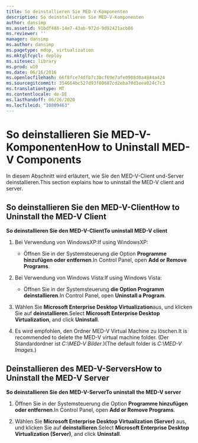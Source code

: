 ```yaml
---
title: So deinstallieren Sie MED-V-Komponenten
description: So deinstallieren Sie MED-V-Komponenten
author: dansimp
ms.assetid: 91bdf488-14e7-43ab-972d-9d92421acb86
ms.reviewer: ''
manager: dansimp
ms.author: dansimp
ms.pagetype: mdop, virtualization
ms.mktglfcycl: deploy
ms.sitesec: library
ms.prod: w10
ms.date: 06/16/2016
ms.openlocfilehash: 66f8fce74dfb7c3bcf69e7afe0908d0a4844a424
ms.sourcegitcommit: 354664bc527d93f80687cd2eba70d1eea024c7c3
ms.translationtype: MT
ms.contentlocale: de-DE
ms.lasthandoff: 06/26/2020
ms.locfileid: "10809463"
---
```

# <span data-ttu-id="24910-103">So deinstallieren Sie MED-V-Komponenten</span><span class="sxs-lookup"><span data-stu-id="24910-103">How to Uninstall MED-V Components</span></span>


<span data-ttu-id="24910-104">In diesem Abschnitt wird erläutert, wie Sie den MED-V-Client und-Server deinstallieren.</span><span class="sxs-lookup"><span data-stu-id="24910-104">This section explains how to uninstall the MED-V client and server.</span></span>

## <span data-ttu-id="24910-105">So deinstallieren Sie den MED-V-Client</span><span class="sxs-lookup"><span data-stu-id="24910-105">How to Uninstall the MED-V Client</span></span>


**<span data-ttu-id="24910-106">So deinstallieren Sie den MED-V-Client</span><span class="sxs-lookup"><span data-stu-id="24910-106">To uninstall MED-V client</span></span>**

1.  <span data-ttu-id="24910-107">Bei Verwendung von WindowsXP:</span><span class="sxs-lookup"><span data-stu-id="24910-107">If using WindowsXP:</span></span>

    -   <span data-ttu-id="24910-108">Öffnen Sie in der Systemsteuerung die Option **Programme hinzufügen oder entfernen**.</span><span class="sxs-lookup"><span data-stu-id="24910-108">In Control Panel, open **Add or Remove Programs**.</span></span>

2.  <span data-ttu-id="24910-109">Bei Verwendung von Windows Vista:</span><span class="sxs-lookup"><span data-stu-id="24910-109">If using Windows Vista:</span></span>

    -   <span data-ttu-id="24910-110">Öffnen Sie in der Systemsteuerung **die Option Programm deinstallieren**.</span><span class="sxs-lookup"><span data-stu-id="24910-110">In Control Panel, open **Uninstall a Program**.</span></span>

3.  <span data-ttu-id="24910-111">Wählen Sie **Microsoft Enterprise Desktop Virtualization**aus, und klicken Sie auf **deinstallieren**.</span><span class="sxs-lookup"><span data-stu-id="24910-111">Select **Microsoft Enterprise Desktop Virtualization**, and click **Uninstall**.</span></span>

4.  <span data-ttu-id="24910-112">Es wird empfohlen, den Ordner MED-V Virtual Machine zu löschen.</span><span class="sxs-lookup"><span data-stu-id="24910-112">It is recommended to delete the MED-V virtual machine folder.</span></span> <span data-ttu-id="24910-113">(Der Standardordner ist *C:\\MED-V Bilder*.)</span><span class="sxs-lookup"><span data-stu-id="24910-113">(The default folder is *C:\\MED-V Images*.)</span></span>

## <span data-ttu-id="24910-114">Deinstallieren des MED-V-Servers</span><span class="sxs-lookup"><span data-stu-id="24910-114">How to Uninstall the MED-V Server</span></span>


**<span data-ttu-id="24910-115">So deinstallieren Sie den MED-V-Server</span><span class="sxs-lookup"><span data-stu-id="24910-115">To uninstall the MED-V server</span></span>**

1.  <span data-ttu-id="24910-116">Öffnen Sie in der Systemsteuerung die Option **Programme hinzufügen oder entfernen**.</span><span class="sxs-lookup"><span data-stu-id="24910-116">In Control Panel, open **Add or Remove Programs**.</span></span>

2.  <span data-ttu-id="24910-117">Wählen Sie **Microsoft Enterprise Desktop Virtualization (Server)** aus, und klicken Sie auf **deinstallieren**.</span><span class="sxs-lookup"><span data-stu-id="24910-117">Select **Microsoft Enterprise Desktop Virtualization (Server)**, and click **Uninstall**.</span></span>

 

 





